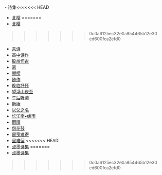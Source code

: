 <!-- docs/_sidebar.md -->- 诗集<<<<<<< HEAD
  - [北樱]((bei-ying.md))
=======
  - [北樱](bei-ying.md)
>>>>>>> 0c0a6125ec32e0a854465b12e30ed600fca2efd0
  - [茶诗](cha-si.md)
  - [高中诗作](gao-zhong-shi-zuo.md)
  - [胶州怀古](jiao-zhou-huai-gu.md)
  - [离](li.md)
  - [期樱](qi-ying.md)
  - [随作](sui-zuo.md)
  - [晚临抒怀](wan-lin-shu-huai.md)
  - [望浮山夜至](wang-fu-shan-ye-zhi.md)
  - [午后听涛](wu-hou-ting-tao.md)
  - [新始](xin-shi.md)
  - [以父之名](yi-fu-zhi-ming.md)
  - [忆江南•缓雨](yi-jiang-nan•huan-yu.md)
  - [雨晴](yu-qing.md)
  - [怨花鼓](yuan-hua-gu.md)
  - [展笺难寄](zhan-jian-nan-ji.md)
  - [昼难留](zhou-nan-liu.md)
<<<<<<< HEAD
  - [点墨诗集](zzy-shi-ji.md)
=======
  - [点墨诗集](zzy-shi-ji.md)
>>>>>>> 0c0a6125ec32e0a854465b12e30ed600fca2efd0
